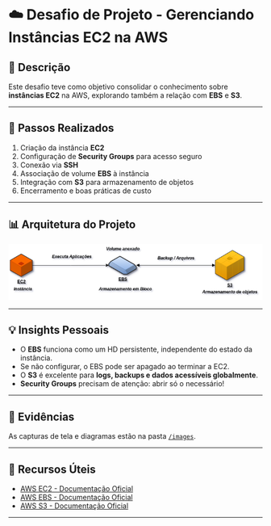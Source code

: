 # ☁️ Desafio de Projeto - Gerenciando Instâncias EC2 na AWS

## 📌 Descrição
Este desafio teve como objetivo consolidar o conhecimento sobre **instâncias EC2** na AWS, explorando também a relação com **EBS** e **S3**.  

---

## 🚀 Passos Realizados
1. Criação da instância **EC2**  
2. Configuração de **Security Groups** para acesso seguro  
3. Conexão via **SSH**  
4. Associação de volume **EBS** à instância  
5. Integração com **S3** para armazenamento de objetos  
6. Encerramento e boas práticas de custo  

---

## 📊 Arquitetura do Projeto
![Diagrama EC2, EBS e S3](./images/diagrama-ec2-ebs-s3.png)

---

## 💡 Insights Pessoais
- O **EBS** funciona como um HD persistente, independente do estado da instância.  
- Se não configurar, o EBS pode ser apagado ao terminar a EC2.  
- O **S3** é excelente para **logs, backups e dados acessíveis globalmente**.  
- **Security Groups** precisam de atenção: abrir só o necessário!  

---

## 📸 Evidências
As capturas de tela e diagramas estão na pasta [`/images`](./images).  

---

## 🔗 Recursos Úteis
- [AWS EC2 - Documentação Oficial](https://docs.aws.amazon.com/pt_br/ec2/)  
- [AWS EBS - Documentação Oficial](https://docs.aws.amazon.com/pt_br/ebs/)  
- [AWS S3 - Documentação Oficial](https://docs.aws.amazon.com/pt_br/s3/)  

---

